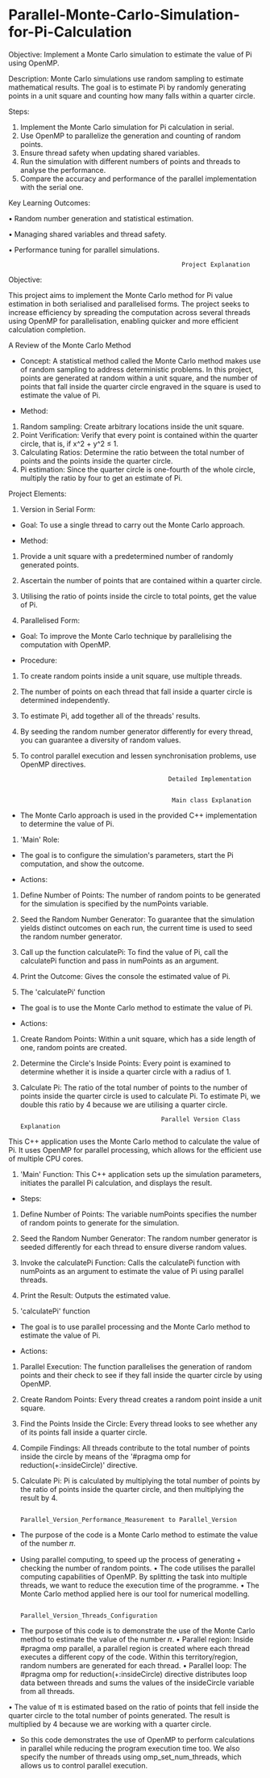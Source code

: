 # Parallel-Monte-Carlo-Simulation-for-Pi-Calculation

Objective: Implement a Monte Carlo simulation to estimate the value of Pi using OpenMP.

Description: Monte Carlo simulations use random sampling to estimate mathematical results. The goal is to estimate Pi by randomly generating points in a unit square and counting how many falls within a quarter circle.

Steps:
1.	Implement the Monte Carlo simulation for Pi calculation in serial.
2.	Use OpenMP to parallelize the generation and counting of random points.
3.	Ensure thread safety when updating shared variables.
4.	Run the simulation with different numbers of points and threads to analyse the performance.
5.	Compare the accuracy and performance of the parallel implementation with the serial one.

Key Learning Outcomes:

•	Random number generation and statistical estimation.

•	Managing shared variables and thread safety.

•	Performance tuning for parallel simulations.


                                                    Project Explanation 

Objective:

This project aims to implement the Monte Carlo method for Pi value estimation in both serialised and parallelised forms. The project seeks to increase efficiency by spreading the computation across several threads using OpenMP for parallelisation, enabling quicker and more efficient calculation completion.

A Review of the Monte Carlo Method 

- Concept: A statistical method called the Monte Carlo method makes use of random sampling to address deterministic problems. In this project, points are generated at random within a unit square, and the number of points that fall inside the quarter circle engraved in the square is used to estimate the value of Pi.

- Method:
1. Random sampling: Create arbitrary locations inside the unit square.
2. Point Verification: Verify that every point is contained within the quarter circle, that is, if x^2 + y^2 ≤ 1.
3. Calculating Ratios: Determine the ratio between the total number of points and the points inside the quarter circle.
4. Pi estimation: Since the quarter circle is one-fourth of the whole circle, multiply the ratio by four to get an estimate of Pi.

Project Elements:

1. Version in Serial Form:
- Goal: To use a single thread to carry out the Monte Carlo approach.

- Method:
1. Provide a unit square with a predetermined number of randomly generated points.
2. Ascertain the number of points that are contained within a quarter circle.
3. Utilising the ratio of points inside the circle to total points, get the value of Pi.

2. Parallelised Form:
- Goal: To improve the Monte Carlo technique by parallelising the computation with OpenMP.

- Procedure:
1. To create random points inside a unit square, use multiple threads.
2. The number of points on each thread that fall inside a quarter circle is determined independently.
3. To estimate Pi, add together all of the threads' results.
4. By seeding the random number generator differently for every thread, you can guarantee a diversity of random values.
5. To control parallel execution and lessen synchronisation problems, use OpenMP directives.


                                                Detailed Implementation


                                                 Main class Explanation

- The Monte Carlo approach is used in the provided C++ implementation to determine the value of Pi.

1. 'Main' Role: 
- The goal is to configure the simulation's parameters, start the Pi computation, and show the outcome.

- Actions:
1. Define Number of Points: The number of random points to be generated for the simulation is specified by the numPoints variable.
2. Seed the Random Number Generator: To guarantee that the simulation yields distinct outcomes on each run, the current time is used
  to seed the random number generator.
3. Call up the function calculatePi: To find the value of Pi, call the calculatePi function and pass in numPoints as an argument.
4. Print the Outcome: Gives the console the estimated value of Pi.

2. The 'calculatePi' function
- The goal is to use the Monte Carlo method to estimate the value of Pi.

- Actions:
1. Create Random Points: Within a unit square, which has a side length of one, random points are created.
2. Determine the Circle's Inside Points: Every point is examined to determine whether it is inside a quarter circle with a radius of 1.
3. Calculate Pi: The ratio of the total number of points to the number of points inside the quarter circle is used to calculate Pi. To
estimate Pi, we double this ratio by 4 because we are utilising a quarter circle.


                                              Parallel Version Class Explanation 

This C++ application uses the Monte Carlo method to calculate the value of Pi. It uses OpenMP for parallel processing, which allows for the efficient use of multiple CPU cores. 
 
1. 'Main' Function: This C++ application sets up the simulation parameters, initiates the parallel Pi calculation, and displays the result. 

- Steps:
1. Define Number of Points: The variable numPoints specifies the number of random points to generate for the simulation.
2. Seed the Random Number Generator: The random number generator is seeded differently for each thread to ensure diverse random values.
3. Invoke the calculatePi Function: Calls the calculatePi function with numPoints as an argument to estimate the value of Pi using
parallel threads.
4. Print the Result: Outputs the estimated value.

2. 'calculatePi' function
- The goal is to use parallel processing and the Monte Carlo method to estimate the value of Pi.

- Actions:
1. Parallel Execution: The function parallelises the generation of random points and their check to see if they fall inside the quarter
circle by using OpenMP.
2. Create Random Points: Every thread creates a random point inside a unit square.
3. Find the Points Inside the Circle: Every thread looks to see whether any of its points fall inside a quarter circle.
4. Compile Findings: All threads contribute to the total number of points inside the circle by means of the '#pragma omp for
reduction(+:insideCircle)' directive.
5. Calculate Pi: Pi is calculated by multiplying the total number of points by the ratio of points inside the quarter circle, and then
multiplying the result by 4.



                                                Parallel_Version_Performance_Measurement to Parallel_Version

- The purpose of the code is a Monte Carlo method to estimate the value of the number 𝜋.
* Using parallel computing, to speed up the process of generating + checking the number of random points.
  • The code utilises the parallel computing capabilities of OpenMP.
By splitting the task into multiple threads, we want to reduce the execution time of the programme.
• The Monte Carlo method applied here is our tool for numerical modelling.


                                                     Parallel_Version_Threads_Configuration

- The purpose of this code is to demonstrate the use of the Monte Carlo method to estimate the value of the number 𝜋.
• Parallel region: Inside #pragma omp parallel, a parallel region is created where each thread executes a different copy of the code.
 Within this territory/region, random numbers are generated for each thread.
• Parallel loop: The #pragma omp for reduction(+:insideCircle)
directive distributes loop data between threads and sums the values of the insideCircle variable from all threads.

• The value of π is estimated based on the ratio of points that fell inside the quarter circle to the total number of points generated.
 The result is multiplied by 4 because we are working with a quarter circle.
- So this code demonstrates the use of OpenMP to perform calculations in parallel while reducing the program execution time too.
  We also specify the number of threads using omp_set_num_threads, which allows us to control parallel execution.
